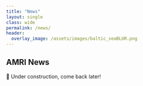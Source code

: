 ```yaml
---
title: "News"
layout: single
class: wide
permalink: /news/
header:
  overlay_image: /assets/images/baltic_seaBLUR.png
---
```


<h2>AMRI News</h2>

<div style="text-align: justify;" markdown="1">
🚧 Under construction, come back later!
</div>